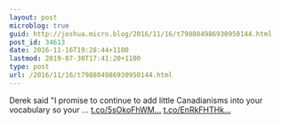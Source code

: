 ```yaml
---
layout: post
microblog: true
guid: http://joshua.micro.blog/2016/11/16/t798804986930950144.html
post_id: 34613
date: 2016-11-16T19:28:44+1100
lastmod: 2019-07-30T17:41:20+1100
type: post
url: /2016/11/16/t798804986930950144.html
---
```

Derek said "I promise to continue to add little Canadianisms into your vocabulary so your … [t.co/5sOkoFhWM...](https://t.co/5sOkoFhWMl) [t.co/EnRkFHTHk...](https://t.co/EnRkFHTHkz)
